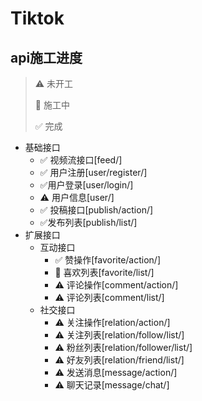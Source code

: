 # Tiktok

## api施工进度

> :warning: 未开工
>
> :construction: 施工中
>
> :white_check_mark: 完成

- 基础接口
  - :white_check_mark: 视频流接口[feed/]
  - :white_check_mark: 用户注册[user/register/]
  - :white_check_mark:用户登录[user/login/]
  - :warning: 用户信息[user/]
  - :white_check_mark: 投稿接口[publish/action/]
  - :white_check_mark:发布列表[publish/list/]
- 扩展接口
  - 互动接口
    - :white_check_mark: 赞操作[favorite/action/]
    - :construction: 喜欢列表[favorite/list/]
    - :warning: 评论操作[comment/action/]
    - :warning: 评论列表[comment/list/]
  - 社交接口
    - :warning: 关注操作[relation/action/]
    - :warning: 关注列表[relation/follow/list/]
    - :warning: 粉丝列表[relation/follower/list/]
    - :warning: 好友列表[relation/friend/list/]
    - :warning: 发送消息[message/action/]
    - :warning: 聊天记录[message/chat/]

